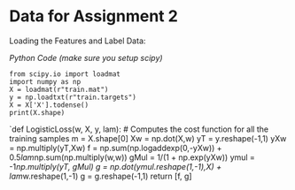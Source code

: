 # Data for Assignment 2

Loading the Features and Label Data:

*Python Code (make sure you setup scipy)*

`from scipy.io import loadmat`<br/>
`import numpy as np`<br/>
`X = loadmat(r"train.mat")`<br/> 
`y = np.loadtxt(r"train.targets")`<br/>
`X = X['X'].todense()`<br/>
`print(X.shape)`<br/>

`def LogisticLoss(w, X, y, lam):
    # Computes the cost function for all the training samples
    m = X.shape[0]
    Xw = np.dot(X,w)
    yT = y.reshape(-1,1)
    yXw = np.multiply(yT,Xw)
    f = np.sum(np.logaddexp(0,-yXw)) + 0.5*lam*np.sum(np.multiply(w,w))
    gMul = 1/(1 + np.exp(yXw))
    ymul = -1*np.multiply(yT, gMul)
    g =  np.dot(ymul.reshape(1,-1),X) + lam*w.reshape(1,-1)
    g = g.reshape(-1,1)
    return [f, g]
        
